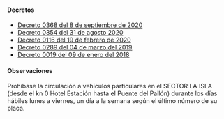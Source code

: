 #### Decretos

- [Decreto 0368 del 8 de septiembre de 2020](https://www.buenaventura.gov.co/images/multimedia/20200908_decreto_no_0368___pico_y_placa_servicio_publico_septiembre_8_de_2020.pdf)
- [Decreto 0354 del 31 de agosto 2020](https://www.buenaventura.gov.co/images/multimedia/20200831_decreto_no_0354___modifica_decreto_no_0116_de_19_de_febrero_de_2020_agosto_31_de_2020.pdf)
- [Decreto 0116 del 19 de febrero de 2020](https://www.buenaventura.gov.co/images/multimedia/20200227_decreto_no_0116___modifica_decreto_no_0058_del_14_de_enero_de_2020_movilidad_febrero_19_de_2020.pdf)
- [Decreto 0289 del 04 de marzo del 2019](http://www.buenaventura.gov.co/images/multimedia/20190312_decreto_no_0289___modifica_decreto_050_de_2019_pico_y_placa_2019.pdf)
- [Decreto 0019 del 09 de enero del 2018]()

#### Observaciones

Prohíbase la circulación a vehículos particulares en el SECTOR LA ISLA (desde el kn 0 Hotel Estación hasta el Puente del Pailón) durante los días hábiles lunes a viernes, un día a la semana según el último número de su placa.
